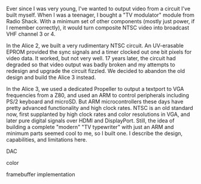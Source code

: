 Ever since I was very young, I've wanted to output video from a circuit I've built myself.  When I was a teenager, I bought a "TV modulator" module from Radio Shack.  With a minimum set of other components (mostly just power, if I remember correctly), it would turn composite NTSC video into broadcast VHF channel 3 or 4.

In the Alice 2, we built a very rudimentary NTSC circuit.  An UV-erasable EPROM provided the sync signals and a timer clocked out one bit pixels for video data.  It worked, but not very well.  17 years later, the circuit had degraded so that video output was badly broken and my attempts to redesign and upgrade the circuit fizzled.  We decided to abandon the old design and build the Alice 3 instead.

In the Alice 3, we used a dedicated Propeller to output a textport to VGA frequencies from a Z80, and used an ARM to control peripherals including PS/2 keyboard and microSD.  But ARM microcontrollers these days have pretty advanced functionality and high clock rates.  NTSC is an old standard now, first supplanted by high clock rates and color resolutions in VGA, and later pure digital signals over HDMI and DisplayPort.  Still, the idea of building a complete "modern" "TV typewriter" with just an ARM and minimum parts seemed cool to me, so I built one.  I describe the design, capabilities, and limitations here.

DAC

color

framebuffer implementation


